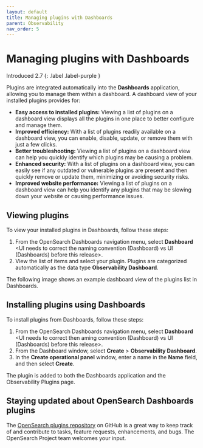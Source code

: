 ```yaml
---
layout: default
title: Managing plugins with Dashboards
parent: Observability
nav_order: 5
---
```


# Managing plugins with Dashboards

Introduced 2.7
{: .label .label-purple }

Plugins are integrated automatically into the **Dashboards** application, allowing you to manage them within a dashboard. A dashboard view of your installed plugins provides for:

- **Easy access to installed plugins:** Viewing a list of plugins on a dashboard view displays all the plugins in one place to better configure and manage them.
- **Improved efficiency:** With a list of plugins readily available on a dashboard view, you can enable, disable, update, or remove them with just a few clicks.
- **Better troubleshooting:** Viewing a list of plugins on a dashboard view can help you quickly identify which plugins may be causing a problem.
- **Enhanced security:** With a list of plugins on a dashboard view, you can easily see if any outdated or vulnerable plugins are present and then quickly remove or update them, minimizing or avoiding security risks.
- **Improved website performance:** Viewing a list of plugins on a dashboard view can help you identify any plugins that may be slowing down your website or causing performance issues.

<demo video>

## Viewing plugins

To view your installed plugins in Dashboards, follow these steps:

1. From the OpenSearch Dashboards navigation menu, select **Dashboard** <UI needs to correct the naming convention (Dashboard) vs UI (Dashboards) before this release>.
2. View the list of items and select your plugin. Plugins are categorized automatically as the data type **Observability Dashboard**.

The following image shows an example dashboard view of the plugins list in Dashboards.

<insert UI>

## Installing plugins using Dashboards

To install plugins from Dashboards, follow these steps:

1. From the OpenSearch Dashboards navigation menu, select **Dashboard** <UI needs to correct then aming convention (Dashboard) vs UI (Dashboards) before this release>.
2. From the Dashboard window, select **Create** > **Observability Dashboard**.
3. In the **Create operational panel** window, enter a name in the **Name** field, and then select **Create**.

The plugin is added to both the Dashboards application and the Observability Plugins page.

<insert UI>

## Staying updated about OpenSearch Dashboards plugins

The [OpenSearch plugins repository](https://github.com/opensearch-project/opensearch-plugins) on GitHub is a great way to keep track of and contribute to tasks, feature requests, enhancements, and bugs. The OpenSearch Project team welcomes your input.

